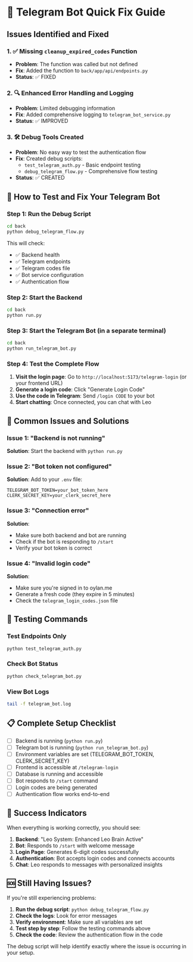 # 🚀 Telegram Bot Quick Fix Guide

## Issues Identified and Fixed

### 1. ✅ Missing `cleanup_expired_codes` Function
- **Problem**: The function was called but not defined
- **Fix**: Added the function to `back/app/api/endpoints.py`
- **Status**: ✅ FIXED

### 2. 🔍 Enhanced Error Handling and Logging
- **Problem**: Limited debugging information
- **Fix**: Added comprehensive logging to `telegram_bot_service.py`
- **Status**: ✅ IMPROVED

### 3. 🛠️ Debug Tools Created
- **Problem**: No easy way to test the authentication flow
- **Fix**: Created debug scripts:
  - `test_telegram_auth.py` - Basic endpoint testing
  - `debug_telegram_flow.py` - Comprehensive flow testing
- **Status**: ✅ CREATED

## 🎯 How to Test and Fix Your Telegram Bot

### Step 1: Run the Debug Script
```bash
cd back
python debug_telegram_flow.py
```

This will check:
- ✅ Backend health
- ✅ Telegram endpoints
- ✅ Telegram codes file
- ✅ Bot service configuration
- ✅ Authentication flow

### Step 2: Start the Backend
```bash
cd back
python run.py
```

### Step 3: Start the Telegram Bot (in a separate terminal)
```bash
cd back
python run_telegram_bot.py
```

### Step 4: Test the Complete Flow

1. **Visit the login page**: Go to `http://localhost:5173/telegram-login` (or your frontend URL)
2. **Generate a login code**: Click "Generate Login Code"
3. **Use the code in Telegram**: Send `/login CODE` to your bot
4. **Start chatting**: Once connected, you can chat with Leo

## 🔧 Common Issues and Solutions

### Issue 1: "Backend is not running"
**Solution**: Start the backend with `python run.py`

### Issue 2: "Bot token not configured"
**Solution**: Add to your `.env` file:
```
TELEGRAM_BOT_TOKEN=your_bot_token_here
CLERK_SECRET_KEY=your_clerk_secret_here
```

### Issue 3: "Connection error"
**Solution**: 
- Make sure both backend and bot are running
- Check if the bot is responding to `/start`
- Verify your bot token is correct

### Issue 4: "Invalid login code"
**Solution**:
- Make sure you're signed in to oylan.me
- Generate a fresh code (they expire in 5 minutes)
- Check the `telegram_login_codes.json` file

## 🧪 Testing Commands

### Test Endpoints Only
```bash
python test_telegram_auth.py
```

### Check Bot Status
```bash
python check_telegram_bot.py
```

### View Bot Logs
```bash
tail -f telegram_bot.log
```

## 📋 Complete Setup Checklist

- [ ] Backend is running (`python run.py`)
- [ ] Telegram bot is running (`python run_telegram_bot.py`)
- [ ] Environment variables are set (TELEGRAM_BOT_TOKEN, CLERK_SECRET_KEY)
- [ ] Frontend is accessible at `/telegram-login`
- [ ] Database is running and accessible
- [ ] Bot responds to `/start` command
- [ ] Login codes are being generated
- [ ] Authentication flow works end-to-end

## 🎉 Success Indicators

When everything is working correctly, you should see:

1. **Backend**: "Leo System: Enhanced Leo Brain Active"
2. **Bot**: Responds to `/start` with welcome message
3. **Login Page**: Generates 6-digit codes successfully
4. **Authentication**: Bot accepts login codes and connects accounts
5. **Chat**: Leo responds to messages with personalized insights

## 🆘 Still Having Issues?

If you're still experiencing problems:

1. **Run the debug script**: `python debug_telegram_flow.py`
2. **Check the logs**: Look for error messages
3. **Verify environment**: Make sure all variables are set
4. **Test step by step**: Follow the testing commands above
5. **Check the code**: Review the authentication flow in the code

The debug script will help identify exactly where the issue is occurring in your setup. 